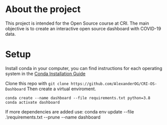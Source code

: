 # About the project
This project is intended for the Open Source course at CRI. The main objective is to create an interactive open source dashboard with COVID-19 data.

# Setup
Install conda in your computer, you can find instructions for each operating system in the [Conda Installation Guide](https://docs.conda.io/projects/conda/en/latest/user-guide/install/index.html)

Clone this repo with `git clone https://github.com/AlexanderOG/CRI-OS-Dashboard`
Then create a virtual enviroment.
``` 
conda create --name dashboard --file requirements.txt python=3.8
conda activate dashboard
```

If more dependencies are added use:
conda env update --file .\requirements.txt --prune --name dashboard 